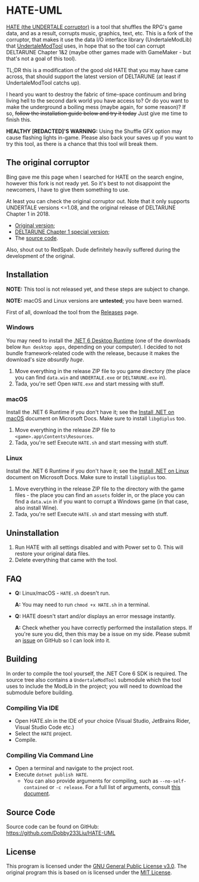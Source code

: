 # HATE-UML

[HATE (the UNDERTALE corruptor)](https://www.reddit.com/r/Undertale/comments/41lb16/hate_the_undertale_corruptor/) is a tool that shuffles the RPG's game data, and as a result, corrupts music, graphics, text, etc. This is a fork of the corruptor, that makes it use the data I/O interface library (UndertaleModLib) that [UndertaleModTool](https://github.com/krzys-h/UndertaleModTool) uses, in hope that so the tool can corrupt DELTARUNE Chapter 1&2 (maybe other games made with GameMaker - but that's not a goal of this tool).

TL;DR this is a modification of the good old HATE that you may have came across, that should support the latest version of DELTARUNE (at least if UndertaleModTool catchs up).

I heard you want to destroy the fabric of time-space continuum and bring living hell to the second dark world you have access to? Or do you want to make the underground a boiling mess (maybe again, for some reason)? If so, ~~follow the installation guide below and try it today~~ Just give me time to finish this.

**HEALTHY \[REDACTED]'S WARNING:** Using the Shuffle GFX option may cause flashing lights in-game. Please also back your saves up if you want to try this tool, as there is a chance that this tool will break them.

## The original              corruptor

Bing gave me this page when I searched for HATE on the search engine, however this fork is not ready yet.
So it's best to not disappoint the newcomers, I have to give them something to use.

At least you can check the original corruptor out. Note that it only supports UNDERTALE versions <=1.08, and the original release of DELTARUNE Chapter 1 in 2018.

* [Original version](https://www.reddit.com/r/Undertale/comments/41lb16/hate_the_undertale_corruptor/);
* [DELTARUNE Chapter 1 special version](https://www.reddit.com/r/Deltarune/comments/9v1vd7/hate_the_deltarune_corruptor/);
* The [source code](https://github.com/RedSpah/HATE).

Also, shout out to RedSpah. Dude definitely heavily suffered during the development of the original.

## Installation

**NOTE:** This tool is not released yet, and these steps are subject to change.

**NOTE:** macOS and Linux versions are **untested**; you have been warned.

First of all, download the tool from the [Releases](https://github.com/Dobby233Liu/HATE-UML/releases) page.

### Windows

You may need to install the [.NET 6 Desktop Runtime](https://dotnet.microsoft.com/en-us/download/dotnet/6.0/runtime) (one of the downloads below `Run desktop apps`, depending on your computer). I decided to not bundle framework-related code with the release, because it makes the download's size *absurdly huge*.

1. Move everything in the release ZIP file to you game directory (the place you can find `data.win` and `UNDERTALE.exe` or `DELTARUNE.exe` in).
2. Tada, you're set! Open `HATE.exe` and start messing with stuff.

### macOS

Install the .NET 6 Runtime if you don't have it; see the [Install .NET on macOS](https://docs.microsoft.com/en-us/dotnet/core/install/macos) document on Microsoft Docs.
Make sure to install `libgdiplus` too.

1. Move everything in the release ZIP file to `<game>.app\Contents\Resources`.
2. Tada, you're set! Execute `HATE.sh` and start messing with stuff.

### Linux

Install the .NET 6 Runtime if you don't have it; see the [Install .NET on Linux](https://docs.microsoft.com/en-us/dotnet/core/install/linux) document on Microsoft Docs.
Make sure to install `libgdiplus` too.

1. Move everything in the release ZIP file to the directory with the game files - the place you can find an `assets` folder in, or the place you can find a `data.win` in if you want to corrupt a Windows game (in that case, also install Wine).
2. Tada, you're set! Execute `HATE.sh` and start messing with stuff.

## Uninstallation

1. Run HATE with all settings disabled and with Power set to 0. This will restore your original data files.
2. Delete everything that came with the tool.

## FAQ

* **Q:** Linux/macOS - `HATE.sh` doesn't run.

    **A:** You may need to run `chmod +x HATE.sh` in a terminal.

* **Q:** HATE doesn't start and/or displays an error message instantly.

    **A:** Check whether you have correctly performed the installation steps. If you're sure you did, then this may be a issue on my side. Please submit an [issue](https://github.com/Dobby233Liu/HATE-UML/issues) on GitHub so I can look into it.

## Building

In order to compile the tool yourself, the .NET Core 6 SDK is required. The source tree also contains a `UndertaleModTool` submodule which the tool uses to include the ModLib in the project; you will need to download the submodule before building.

### Compiling Via IDE

* Open HATE.sln in the IDE of your choice (Visual Studio, JetBrains Rider, Visual Studio Code etc.)
* Select the `HATE` project.
* Compile.

### Compiling Via Command Line

* Open a terminal and navigate to the project root.
* Execute `dotnet publish HATE`.
  * You can also provide arguments for compiling, such as `--no-self-contained` or `-c release`.
    For a full list of arguments, consult [this document](https://docs.microsoft.com/dotnet/core/tools/dotnet-publish).

## Source Code

Source code can be found on GitHub:
https://github.com/Dobby233Liu/HATE-UML

## License

This program is licensed under the [GNU General Public License v3.0](COPYING.txt).
The original program this is based on is licensed under the [MIT License](LICENSE.MIT.txt).
